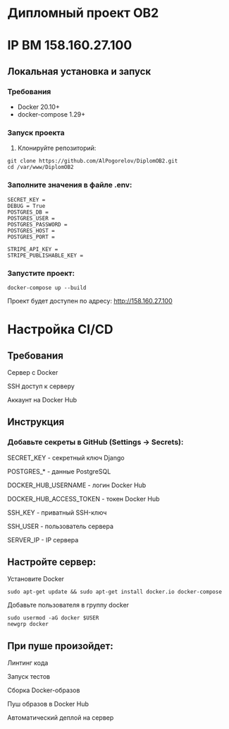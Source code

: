 # Дипломный проект OB2


# IP ВМ 158.160.27.100
## Локальная установка и запуск

### Требования
- Docker 20.10+
- docker-compose 1.29+

### Запуск проекта
1. Клонируйте репозиторий:
```
git clone https://github.com/AlPogorelov/DiplomOB2.git
cd /var/www/DiplomOB2
```

### Заполните значения в файле .env:

```
SECRET_KEY =
DEBUG = True
POSTGRES_DB =
POSTGRES_USER =
POSTGRES_PASSWORD =
POSTGRES_HOST =
POSTGRES_PORT =

STRIPE_API_KEY =
STRIPE_PUBLISHABLE_KEY =

```
### Запустите проект:
```docker-compose up --build```

Проект будет доступен по адресу: http://158.160.27.100

# Настройка CI/CD
## Требования
Сервер с Docker

SSH доступ к серверу

Аккаунт на Docker Hub

## Инструкция
### Добавьте секреты в GitHub (Settings → Secrets):
SECRET_KEY - секретный ключ Django

POSTGRES_* - данные PostgreSQL

DOCKER_HUB_USERNAME - логин Docker Hub

DOCKER_HUB_ACCESS_TOKEN - токен Docker Hub

SSH_KEY - приватный SSH-ключ

SSH_USER - пользователь сервера

SERVER_IP - IP сервера

## Настройте сервер:
Установите Docker

```sudo apt-get update && sudo apt-get install docker.io docker-compose```

Добавьте пользователя в группу docker
```
sudo usermod -aG docker $USER
newgrp docker
```
## При пуше произойдет:

Линтинг кода

Запуск тестов

Сборка Docker-образов

Пуш образов в Docker Hub

Автоматический деплой на сервер

